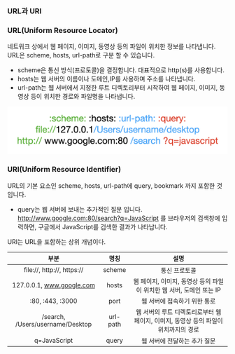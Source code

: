 ### URL과 URI

### URL(Uniform Resource Locator)
네트워크 상에서 웹 페이지, 이미지, 동영상 등의 파일이 위치한 정보를 나타냅니다.
URL은 scheme, hosts, url-path로 구분 할 수 있습니다.
- scheme은 통신 방식(프로토콜)을 결정합니다. 대표적으로 http(s)를 사용합니다.
- hosts는 웹 서버의 이름이나 도메인,IP를 사용하며
주소를 나타냅니다. 
- url-path는 웹 서버에서 지정한 루트 디렉토리부터 시작하여 웹 페이지, 이미지, 동영상 등이
위치한 경로와 파일명을 나타냅니다.

![스키마](./img/스키마1.png)

### URI(Uniform Resource Identifier)
URL의 기본 요소인 scheme, hosts, url-path에
query, bookmark 까지 포함한 것입니다.

- query는 웹 서버에 보내는 추가적인 질문 입니다.
http://www.google.com:80/search?q=JavaScript 를 브라우저의 검색창에 입력하면, 구글에서 JavaScript를 검색한 결과가 나타납니다.

URI는 URL을 포함하는 상위 개념이다.


|부분|명칭|설명|
|:---:|:---:|:---:|
file://, http://, https:// | scheme |통신 프로토콜
127.0.0.1, www.google.com	| hosts	| 웹 페이지, 이미지, 동영상 등의 파일이 위치한 웹 서버, 도메인 또는 IP
:80, :443, :3000|	port|	웹 서버에 접속하기 위한 통로
/search, /Users/username/Desktop|	url-path	|웹 서버의 루트 디렉토리로부터 웹 페이지, 이미지, 동영상 등의 파일이 위치까지의 경로
q=JavaScript	|query|	웹 서버에 전달하는 추가 질문